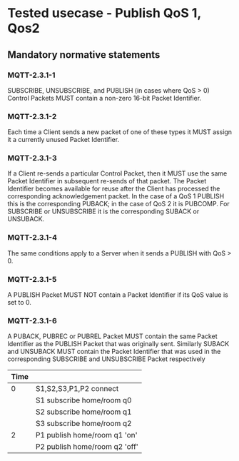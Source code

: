 # Tested usecase - Publish QoS 1, Qos2

## Mandatory normative statements

### MQTT-2.3.1-1

SUBSCRIBE, UNSUBSCRIBE, and PUBLISH (in cases where QoS > 0) Control Packets
MUST contain a non-zero 16-bit Packet Identifier.

### MQTT-2.3.1-2

Each time a Client sends a new packet of one of these types it MUST assign it a
currently unused Packet Identifier.

### MQTT-2.3.1-3

If a Client re-sends a particular Control
Packet, then it MUST use the same Packet Identifier in subsequent re-sends of
that packet. The Packet Identifier becomes available for reuse after the Client
has processed the corresponding acknowledgement packet. In the case of a QoS 1
PUBLISH this is the corresponding PUBACK; in the case of QoS 2 it is PUBCOMP.
For SUBSCRIBE or UNSUBSCRIBE it is the corresponding SUBACK or UNSUBACK.

### MQTT-2.3.1-4

The same conditions apply to a Server when it sends a PUBLISH with QoS > 0.

### MQTT-2.3.1-5

A PUBLISH Packet MUST NOT contain a Packet Identifier if its QoS value is set to 0.

### MQTT-2.3.1-6

A PUBACK, PUBREC or PUBREL Packet MUST contain the same Packet Identifier as the
PUBLISH Packet that was originally sent. Similarly SUBACK and UNSUBACK MUST
contain the Packet Identifier that was used in the corresponding SUBSCRIBE and
UNSUBSCRIBE Packet respectively

| Time  ||
| --    | --
| 0     | S1,S2,S3,P1,P2 connect
|       | S1 subscribe home/room q0
|       | S2 subscribe home/room q1
|       | S3 subscribe home/room q2
| 2     | P1 publish home/room q1 'on'
|       | P2 publish home/room q2 'off'
